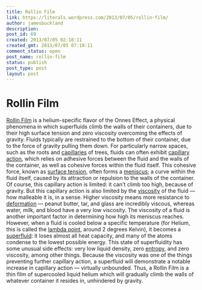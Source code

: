 ```yaml
---
title: Rollin Film
link: https://literals.wordpress.com/2013/07/05/rollin-film/
author: jamesbuckland
description: 
post_id: 69
created: 2013/07/05 02:18:11
created_gmt: 2013/07/05 07:18:11
comment_status: open
post_name: rollin-film
status: publish
post_type: post
layout: post
---
```


# Rollin Film

[Rollin Film](http://en.wikipedia.org/wiki/Rollin_film) is a helium-specific flavor of the Onnes Effect, a physical phenomena in which superfluids climb the walls of their containers, due to their high surface tension and zero viscosity overcoming the effects of gravity. Fluids typically are restrained to the bottom of their container, due to the force of gravity pulling them down. For particularly narrow spaces, such as the roots and [capillaries](http://en.wikipedia.org/wiki/Capillary) of trees, fluids can often exhibit [capillary action](http://en.wikipedia.org/wiki/Capillary_force), which relies on adhesive forces between the fluid and the walls of the container, as well as cohesive forces within the fluid itself. This cohesive force, known as [surface tension](http://en.wikipedia.org/wiki/Surface_tension), often forms a [meniscus](http://en.wikipedia.org/wiki/Meniscus); a curve within the fluid itself, caused by its attraction or repulsion to the walls of the container. Of course, this capillary action is limited: it can't climb too high, because of gravity. But this capillary action is also limited by the [viscosity](http://en.wikipedia.org/wiki/Viscosity) of the fluid — how malleable it is, in a sense. Higher viscosity means more resistance to [deformation](http://en.wikipedia.org/wiki/Deformation_\(mechanics\)) — peanut butter, tar, and glass are incredibly viscous, whereas water, milk, and blood have a very low viscosity. The viscosity of a fluid is another important factor in determining how high its meniscus reaches. However, when a fluid is cooled below a specific temperature (for Helium, this is called the [lambda point](http://en.wikipedia.org/wiki/Lambda_point), around 2 degrees Kelvin), it becomes a [superfluid](http://en.wikipedia.org/wiki/Superfluid_helium-4): it loses almost all heat capacity, and many of the atoms condense to the lowest possible energy. This state of superfluidity has some unusual side effects: very low liquid density, zero [entropy](http://en.wikipedia.org/wiki/Entropy), and zero viscosity, among other things. Because the viscosity was one of the things preventing further capillary action, a superfluid will demonstrate a notable increase in capillary action — virtually unbounded. Thus, a Rollin Film is a thin film of supercooled liquid helium which will gradually climb the walls of whatever container it resides in, unhindered by gravity.